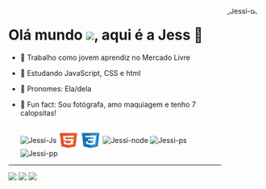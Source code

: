  <img align="right" alt="Jessi-doll" height="700" style="border-radius:50px;" src="https://cdn.discordapp.com/attachments/948810448155865111/948843091547271208/Webp.net-gifmaker_2.gif">
<h1 align="left">Olá mundo <img src="https://raw.githubusercontent.com/kaueMarques/kaueMarques/master/hi.gif" width="30px">, aqui é a Jess 🌺</h1>


- 🌻 Trabalho como jovem aprendiz no Mercado Livre
- 🌷 Estudando JavaScript, CSS e html
- 🌼 Pronomes: Ela/dela
- 🌹 Fun fact: Sou fotógrafa, amo maquiagem e tenho 7 calopsitas! 
 
 
  
  <div style="display: inline_block"><br>
  <img align="center" alt="Jessi-Js" height="30" width="40" src="https://cdn.jsdelivr.net/gh/devicons/devicon/icons/javascript/javascript-original.svg">
  <img align="center" alt="Jessi-HTML" height="30" width="40" src="https://raw.githubusercontent.com/devicons/devicon/master/icons/html5/html5-original.svg">
  <img align="center" alt="Jessi-CSS" height="30" width="40" src="https://raw.githubusercontent.com/devicons/devicon/master/icons/css3/css3-original.svg">
  <img align="center" alt="Jessi-node" height="30" width="40" src="https://cdn.jsdelivr.net/gh/devicons/devicon/icons/nodejs/nodejs-plain.svg" />
  <img  align="center" alt="Jessi-ps" height="30" width="40" src="https://cdn.jsdelivr.net/gh/devicons/devicon/icons/photoshop/photoshop-line.svg" />
  <img align="center" alt="Jessi-pp" height="30" width="40"src="https://cdn.jsdelivr.net/gh/devicons/devicon/icons/premierepro/premierepro-original.svg" />    
</div>

<html>
<hr class="rounded">
</html>

  <div> 
  <a href="https://www.instagram.com/_jeressica/" target="_blank"><img src="https://img.shields.io/badge/-Instagram-%23E4405F?style=for-the-badge&logo=instagram&logoColor=white" target="_blank"></a>
  <a href = "mailto:jessicarodriguesphoto@gmail.com"><img src="https://img.shields.io/badge/-Gmail-%23333?style=for-the-badge&logo=gmail&logoColor=white" target="_blank"></a>
  <a href="https://www.linkedin.com/in/jeressica/" target="_blank"><img src="https://img.shields.io/badge/-LinkedIn-%230077B5?style=for-the-badge&logo=linkedin&logoColor=white" target="_blank"></a> 
 
 
</div>
